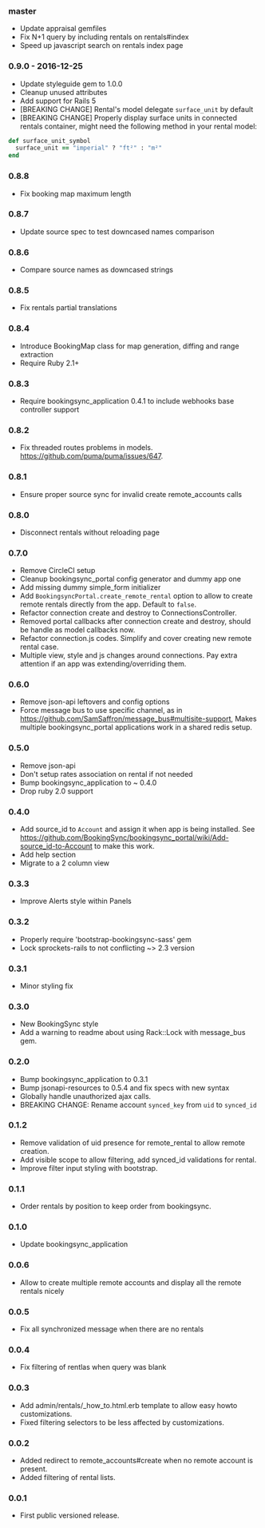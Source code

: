 ### master

* Update appraisal gemfiles
* Fix N+1 query by including rentals on rentals#index
* Speed up javascript search on rentals index page

### 0.9.0 - 2016-12-25

* Update styleguide gem to 1.0.0
* Cleanup unused attributes
* Add support for Rails 5
* [BREAKING CHANGE] Rental's model delegate `surface_unit` by default
* [BREAKING CHANGE] Properly display surface units in connected rentals container, might need the following method in your rental model:
``` ruby
def surface_unit_symbol
  surface_unit == "imperial" ? "ft²" : "m²"
end
```

### 0.8.8

* Fix booking map maximum length

### 0.8.7

* Update source spec to test downcased names comparison

### 0.8.6

* Compare source names as downcased strings

### 0.8.5

* Fix rentals partial translations

### 0.8.4

* Introduce BookingMap class for map generation, diffing and range extraction
* Require Ruby 2.1+

### 0.8.3

* Require bookingsync_application 0.4.1 to include webhooks base controller support

### 0.8.2

* Fix threaded routes problems in models. https://github.com/puma/puma/issues/647.

### 0.8.1

* Ensure proper source sync for invalid create remote_accounts calls

### 0.8.0

* Disconnect rentals without reloading page

### 0.7.0

* Remove CircleCI setup
* Cleanup bookingsync_portal config generator and dummy app one
* Add missing dummy simple_form initializer
* Add `BookingsyncPortal.create_remote_rental` option to allow to create remote rentals directly from the app. Default to `false`.
* Refactor connection create and destroy to ConnectionsController.
* Removed portal callbacks after connection create and destroy, should be handle as model callbacks now.
* Refactor connection.js codes. Simplify and cover creating new remote rental case.
* Multiple view, style and js changes around connections. Pay extra attention if an app was extending/overriding them.

### 0.6.0

* Remove json-api leftovers and config options
* Force message bus to use specific channel, as in https://github.com/SamSaffron/message_bus#multisite-support,
  Makes multiple bookingsync_portal applications work in a shared redis setup.

### 0.5.0

* Remove json-api
* Don't setup rates association on rental if not needed
* Bump bookingsync_application to ~ 0.4.0
* Drop ruby 2.0 support

### 0.4.0

* Add source_id to `Account` and assign it when app is being installed. See https://github.com/BookingSync/bookingsync_portal/wiki/Add-source_id-to-Account to make this work.
* Add help section
* Migrate to a 2 column view

### 0.3.3

* Improve Alerts style within Panels

### 0.3.2

* Properly require 'bootstrap-bookingsync-sass' gem
* Lock sprockets-rails to not conflicting ~> 2.3 version

### 0.3.1

* Minor styling fix

### 0.3.0

* New BookingSync style
* Add a warning to readme about using Rack::Lock with message_bus gem.

### 0.2.0

* Bump bookingsync_application to 0.3.1
* Bump jsonapi-resources to 0.5.4 and fix specs with new syntax
* Globally handle unauthorized ajax calls.
* BREAKING CHANGE: Rename account `synced_key` from `uid` to `synced_id`

### 0.1.2

* Remove validation of uid presence for remote_rental to allow remote creation.
* Add visible scope to allow filtering, add synced_id validations for rental.
* Improve filter input styling with bootstrap.

### 0.1.1

* Order rentals by position to keep order from bookingsync.

### 0.1.0

* Update bookingsync_application

### 0.0.6

* Allow to create multiple remote accounts and display all the remote rentals nicely

### 0.0.5

* Fix all synchronized message when there are no rentals

### 0.0.4

* Fix filtering of rentlas when query was blank

### 0.0.3

* Add admin/rentals/_how_to.html.erb template to allow easy howto customizations.
* Fixed filtering selectors to be less affected by customizations.

### 0.0.2

* Added redirect to remote_accounts#create when no remote account is present.
* Added filtering of rental lists.

### 0.0.1

* First public versioned release.
